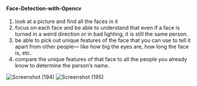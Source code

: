 #### Face-Detection-with-Opencv

1) look at a picture and find all the faces in it
2) focus on each face and be able to understand that even if a face is turned in a weird direction or in bad lighting, it is still the same person.
3) be able to pick out unique features of the face that you can use to tell it apart from other people— like how big the eyes are, how long the face is, etc.
4) compare the unique features of that face to all the people you already know to determine the person’s name.

![Screenshot (194)](https://user-images.githubusercontent.com/82256818/170651487-d86c3d79-0319-4588-a63f-f439eb4f5d73.png)
![Screenshot (195)](https://user-images.githubusercontent.com/82256818/170651614-c8c1bea5-0f2c-4dc1-83b2-205c4f2e1b75.png)

